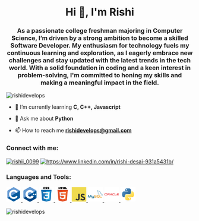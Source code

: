 <h1 align="center">Hi 👋, I'm Rishi</h1>
<h3 align="center">As a passionate college freshman majoring in Computer Science, I’m driven by a strong ambition to become a skilled Software Developer. My enthusiasm for technology fuels my continuous learning and exploration, as I eagerly embrace new challenges and stay updated with the latest trends in the tech world. With a solid foundation in coding and a keen interest in problem-solving, I'm committed to honing my skills and making a meaningful impact in the field.</h3>

<p align="left"> <img src="https://komarev.com/ghpvc/?username=rishidevelops&label=Profile%20views&color=0e75b6&style=flat" alt="rishidevelops" /> </p>

- 🌱 I’m currently learning **C, C++, Javascript**

- 💬 Ask me about **Python**

- 📫 How to reach me **rishidevelops@gmail.com**

<h3 align="left">Connect with me:</h3>
<p align="left">
<a href="https://twitter.com/RishiDesai99" target="blank"><img align="center" src="https://raw.githubusercontent.com/rahuldkjain/github-profile-readme-generator/master/src/images/icons/Social/twitter.svg" alt="rishii_0099" height="30" width="40" /></a>
<a href="https://linkedin.com/in/https://www.linkedin.com/in/rishi-desai-931a5431b/" target="blank"><img align="center" src="https://raw.githubusercontent.com/rahuldkjain/github-profile-readme-generator/master/src/images/icons/Social/linked-in-alt.svg" alt="https://www.linkedin.com/in/rishi-desai-931a5431b/" height="30" width="40" /></a>
</p>

<h3 align="left">Languages and Tools:</h3>
<p align="left"> <a href="https://www.cprogramming.com/" target="_blank" rel="noreferrer"> <img src="https://raw.githubusercontent.com/devicons/devicon/master/icons/c/c-original.svg" alt="c" width="40" height="40"/> </a> <a href="https://www.w3schools.com/cpp/" target="_blank" rel="noreferrer"> <img src="https://raw.githubusercontent.com/devicons/devicon/master/icons/cplusplus/cplusplus-original.svg" alt="cplusplus" width="40" height="40"/> </a> <a href="https://www.w3schools.com/css/" target="_blank" rel="noreferrer"> <img src="https://raw.githubusercontent.com/devicons/devicon/master/icons/css3/css3-original-wordmark.svg" alt="css3" width="40" height="40"/> </a> <a href="https://www.w3.org/html/" target="_blank" rel="noreferrer"> <img src="https://raw.githubusercontent.com/devicons/devicon/master/icons/html5/html5-original-wordmark.svg" alt="html5" width="40" height="40"/> </a> <a href="https://developer.mozilla.org/en-US/docs/Web/JavaScript" target="_blank" rel="noreferrer"> <img src="https://raw.githubusercontent.com/devicons/devicon/master/icons/javascript/javascript-original.svg" alt="javascript" width="40" height="40"/> </a> <a href="https://www.mysql.com/" target="_blank" rel="noreferrer"> <img src="https://raw.githubusercontent.com/devicons/devicon/master/icons/mysql/mysql-original-wordmark.svg" alt="mysql" width="40" height="40"/> </a> <a href="https://www.oracle.com/" target="_blank" rel="noreferrer"> <img src="https://raw.githubusercontent.com/devicons/devicon/master/icons/oracle/oracle-original.svg" alt="oracle" width="40" height="40"/> </a> <a href="https://www.python.org" target="_blank" rel="noreferrer"> <img src="https://raw.githubusercontent.com/devicons/devicon/master/icons/python/python-original.svg" alt="python" width="40" height="40"/> </a> </p>

<p><img align="center" src="https://github-readme-streak-stats.herokuapp.com/?user=rishidevelops&" alt="rishidevelops" /></p>

